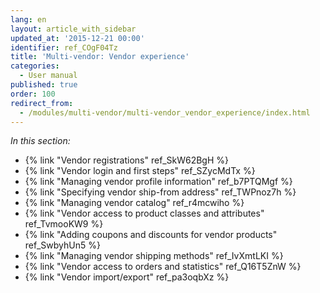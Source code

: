 ```yaml
---
lang: en
layout: article_with_sidebar
updated_at: '2015-12-21 00:00'
identifier: ref_COgF04Tz
title: 'Multi-vendor: Vendor experience'
categories:
  - User manual
published: true
order: 100
redirect_from:
  - /modules/multi-vendor/multi-vendor_vendor_experience/index.html
---
```



_In this section:_

*   {% link "Vendor registrations" ref_SkW62BgH %}
*   {% link "Vendor login and first steps" ref_SZycMdTx %}
*   {% link "Managing vendor profile information" ref_b7PTQMgf %}
*   {% link "Specifying vendor ship-from address" ref_TWPnoz7h %}
*   {% link "Managing vendor catalog" ref_r4mcwiho %}
*   {% link "Vendor access to product classes and attributes" ref_TvmooKW9 %}
*   {% link "Adding coupons and discounts for vendor products" ref_SwbyhUn5 %}
*   {% link "Managing vendor shipping methods" ref_IvXmtLKI %}
*   {% link "Vendor access to orders and statistics" ref_Q16T5ZnW %}
*   {% link "Vendor import/export" ref_pa3oqbXz %}

